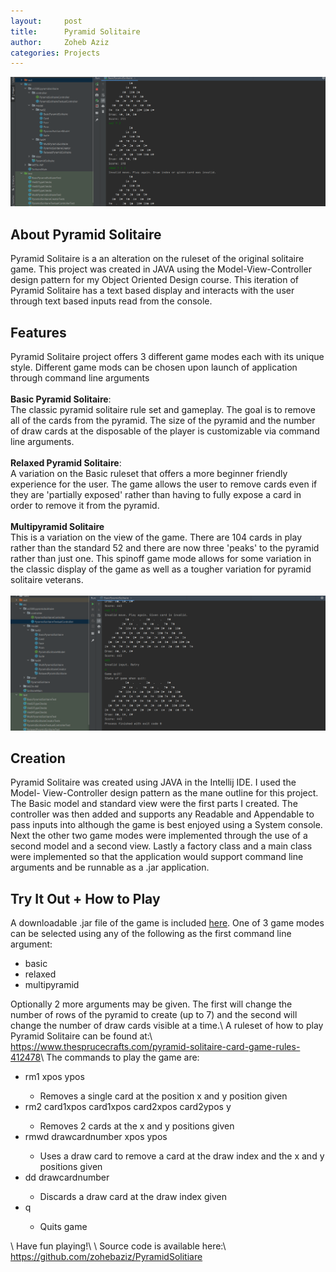 ```yaml
---
layout:     post
title:      Pyramid Solitaire
author:     Zoheb Aziz
categories: Projects
---
```

![Basic Pyramid Solitaire](/assets/bps.png)

<!--excerpt-->

## About Pyramid Solitaire
Pyramid Solitaire is a an alteration on the ruleset of the original solitaire
game. This project was created in JAVA using the Model-View-Controller design
pattern for my Object Oriented Design course. This iteration of Pyramid Solitaire
has a text based display and interacts with the user through text based inputs
read from the console.
## Features
Pyramid Solitaire project offers 3 different game modes each with its unique
style. Different game mods can be chosen upon launch of application through
command line arguments\
\
<Strong>Basic Pyramid Solitaire</Strong>:\
The classic pyramid solitaire rule set and gameplay. The goal is to remove all of
the cards from the pyramid. The size of the pyramid and the number of draw cards
at the disposable of the player is customizable via command line arguments.\
\
<Strong>Relaxed Pyramid Solitaire</Strong>:\
A variation on the Basic ruleset that offers a more beginner friendly experience
for the user. The game allows the user to remove cards even if they are 'partially
exposed' rather than having to fully expose a card in order to remove it from the
pyramid.\
\
<Strong>Multipyramid Solitaire</Strong>\
This is a variation on the view of the game. There are 104 cards in play rather
than the standard 52 and there are now three 'peaks' to the pyramid rather than just
one. This spinoff game mode allows for some variation in the classic display of
the game as well as a tougher variation for pyramid solitaire veterans.\
\
![Multipyramid Solitaire](/assets/mps.png)
## Creation
Pyramid Solitaire was created using JAVA in the Intellij IDE. I used the Model-
View-Controller design pattern as the mane outline for this project. The Basic
model and standard view were the first parts I created. The controller was then
added and supports any Readable and Appendable to pass inputs into although
the game is best enjoyed using a System console. Next the other two game modes
were implemented through the use of a second model and a second view. Lastly a
factory class and a main class were implemented so that the application would
support command line arguments and be runnable as a .jar application.
## Try It Out + How to Play
A downloadable .jar file of the game is included [here](/assets/pyramidsolitaire.jar).
One of 3 game modes can be selected using any of the following as the first
command line argument:
<ul>
  <li>basic</li>
  <li>relaxed</li>
  <li>multipyramid</li>
</ul>
Optionally 2 more arguments may be given. The first will change the number of
rows of the pyramid to create (up to 7) and the second will change the number
of draw cards visible at a time.\
A ruleset of how to play Pyramid Solitaire can be found at:\
<a href="https://www.thesprucecrafts.com/pyramid-solitaire-card-game-rules-412478">
https://www.thesprucecrafts.com/pyramid-solitaire-card-game-rules-412478</a>\
The commands to play the game are:
<ul>
  <li>rm1 xpos ypos</li>
    <ul>
      <li>Removes a single card at the position x and y position given</li>
    </ul>
  <li>rm2 card1xpos card1xpos card2xpos card2ypos y</li>
    <ul>
      <li>Removes 2 cards at the x and y positions given</li>
    </ul>
  <li>rmwd drawcardnumber xpos ypos</li>
    <ul>
      <li>Uses a draw card to remove a card at the draw index and the x and y positions given</li>
    </ul>
  <li>dd drawcardnumber</li>
    <ul>
      <li>Discards a draw card at the draw index given</li>
    </ul>
  <li>q</li>
    <ul>
      <li>Quits game</li>
    </ul>
</ul>
\
Have fun playing!\
\
Source code is available here:\
<a href="https://github.com/zohebaziz/PyramidSolitiare">https://github.com/zohebaziz/PyramidSolitiare</a>
